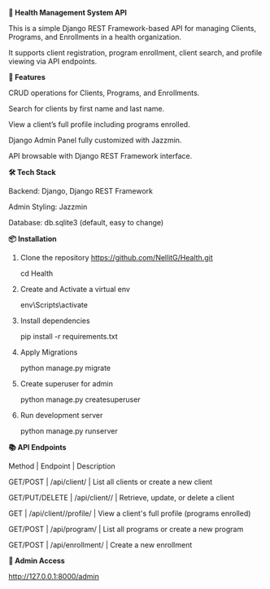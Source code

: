 **🏥 Health Management System API**


This is a simple Django REST Framework-based API for managing Clients, Programs, and Enrollments in a health organization.

It supports client registration, program enrollment, client search, and profile viewing via API endpoints.

**🚀 Features**


CRUD operations for Clients, Programs, and Enrollments.

Search for clients by first name and last name.

View a client’s full profile including programs enrolled.

Django Admin Panel fully customized with Jazzmin.

API browsable with Django REST Framework interface.


**🛠️ Tech Stack**


Backend: Django, Django REST Framework

Admin Styling: Jazzmin

Database: db.sqlite3 (default, easy to change)


**📦 Installation**

1. Clone the repository
https://github.com/NellitG/Health.git

    cd Health

3. Create and Activate a virtual env
   
    env\Scripts\activate
4. Install dependencies

    pip install -r requirements.txt
5. Apply Migrations
   
    python manage.py migrate
6. Create superuser for admin
   
    python manage.py createsuperuser
7. Run development server
    
   python manage.py runserver

**📚 API Endpoints**

Method | Endpoint | Description

GET/POST | /api/client/ | List all clients or create a new client

GET/PUT/DELETE | /api/client/<id>/ | Retrieve, update, or delete a client

GET | /api/client/<id>/profile/ | View a client's full profile (programs enrolled)

GET/POST | /api/program/ | List all programs or create a new program

GET/POST | /api/enrollment/ | Create a new enrollment

**🔎 Admin Access**

http://127.0.0.1:8000/admin
